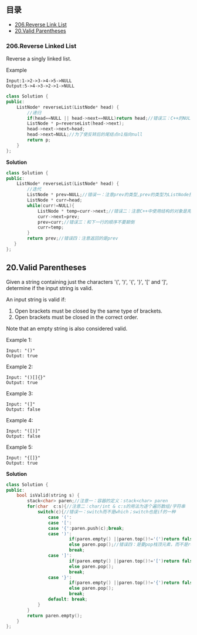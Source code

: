 ## 目录
- [206.Reverse Link List](#206.Reverse-Linked-List)
- [20.Valid Parentheses](#20.Valid-Parentheses)

### 206.Reverse Linked List

Reverse a singly linked list.

Example
```			
Input:1->2->3->4->5->NULL
Output:5->4->3->2->1->NULL
```
```C++
class Solution {
public:
    ListNode* reverseList(ListNode* head) {
        //递归
        if(head==NULL || head->next==NULL)return head;//错误三：C++的NULL必须为大写
        ListNode * p=reverseList(head->next);
        head->next->next=head;
        head->next=NULL;//为了使反转后的尾结点n1指向null
        return p;
    }
};
```
**Solution**
```C++
class Solution {
public:
    ListNode* reverseList(ListNode* head) {
        //迭代
        ListNode * prev=NULL;//错误一：注意prev的类型,prev的类型为ListNode指针类型
        ListNode * curr=head;
        while(curr!=NULL){
            ListNode * temp=curr->next;//错误二：注意C++中使用结构的对象是用"->"
            curr->next=prev;
            prev=curr;//错误三：和下一行的顺序不要颠倒
            curr=temp;
        }
        return prev;//错误四：注意返回的是prev
   }
};
```

## 20.Valid Parentheses

Given a string containing just the characters '(', ')', '{', '}', '[' and ']', determine if the input string is valid.

An input string is valid if:

1. Open brackets must be closed by the same type of brackets.
2. Open brackets must be closed in the correct order. 

Note that an empty string is also considered valid.

Example 1:
```
Input: "()"
Output: true
```
Example 2:
```
Input: "()[]{}"
Output: true
```
Example 3:
```
Input: "(]"
Output: false
```
Example 4:
```
Input: "([)]"
Output: false
```
Example 5:
```
Input: "{[]}"
Output: true
```
**Solution**
```C++
class Solution {
public:
    bool isValid(string s) {
        stack<char> paren;//注意一：容器的定义：stack<char> paren
        for(char  c:s){//注意二：char/int & c:s的用法为逐个遍历数组/字符串
            switch(c){//错误一：switch而不是which；switch也是if的一种
                case '(':
                case '[':
                case '{':paren.push(c);break;
                case ')':
                        if(paren.empty() ||paren.top()!='(')return false;//错误三：top()是有括号的，如果stack是空的，stack.top()会错误
                        else paren.pop();//错误四：是要pop栈顶元素，而不是return true
                        break;
                case ']':
                        if(paren.empty() ||paren.top()!='[')return false;
                        else paren.pop();
                        break;
                case '}':
                        if(paren.empty() ||paren.top()!='{')return false;
                        else paren.pop();
                        break;
                default: break;
            }
        }
        return paren.empty();
    }
};
```